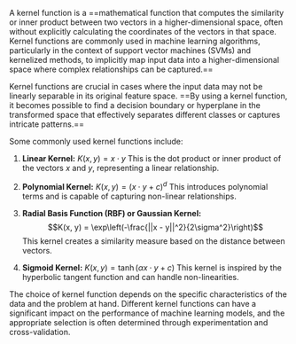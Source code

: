 A kernel function is a ==mathematical function that computes the similarity or inner product between two vectors in a higher-dimensional space, often without explicitly calculating the coordinates of the vectors in that space. Kernel functions are commonly used in machine learning algorithms, particularly in the context of support vector machines (SVMs) and kernelized methods, to implicitly map input data into a higher-dimensional space where complex relationships can be captured.==

Kernel functions are crucial in cases where the input data may not be linearly separable in its original feature space. ==By using a kernel function, it becomes possible to find a decision boundary or hyperplane in the transformed space that effectively separates different classes or captures intricate patterns.==

Some commonly used kernel functions include:

1. **Linear Kernel:**
   $K(x, y) = x \cdot y$
   This is the dot product or inner product of the vectors $x$ and $y$, representing a linear relationship.

2. **Polynomial Kernel:**
   $K(x, y) = (x \cdot y + c)^d$
   This introduces polynomial terms and is capable of capturing non-linear relationships.

3. **Radial Basis Function (RBF) or Gaussian Kernel:**
   $$K(x, y) = \exp\left(-\frac{||x - y||^2}{2\sigma^2}\right)$$
   This kernel creates a similarity measure based on the distance between vectors.

4. **Sigmoid Kernel:**
   $K(x, y) = \tanh(\alpha x \cdot y + c)$
   This kernel is inspired by the hyperbolic tangent function and can handle non-linearities.

The choice of kernel function depends on the specific characteristics of the data and the problem at hand. Different kernel functions can have a significant impact on the performance of machine learning models, and the appropriate selection is often determined through experimentation and cross-validation.